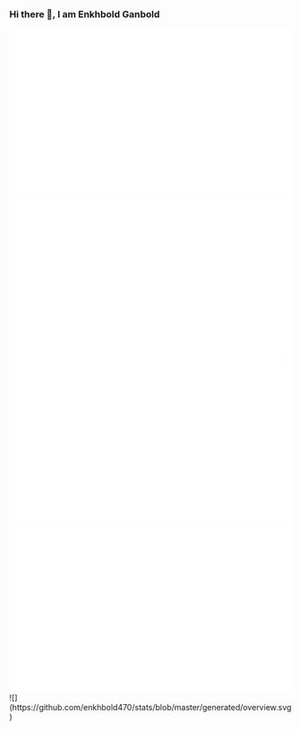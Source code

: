 ### Hi there 👋, I am Enkhbold Ganbold

<img src="https://github.com/enkhbold470/stats/blob/master/generated/overview.svg#gh-dark-mode-only" />
<img src="https://github.com/enkhbold470/stats/blob/master/generated/languages.svg#gh-dark-mode-only" />
<img src="https://github.com/enkhbold470/stats/blob/master/generated/overview.svg#gh-light-mode-only" />
<img src="https://github.com/enkhbold470/stats/blob/master/generated/languages.svg#gh-light-mode-only" />
![](https://github.com/enkhbold470/stats/blob/master/generated/overview.svg)
